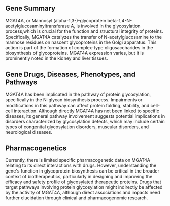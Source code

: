 ## Gene Summary
MGAT4A, or Mannosyl (alpha-1,3-)-glycoprotein beta-1,4-N-acetylglucosaminyltransferase A, is involved in the glycosylation process,which is crucial for the function and structural integrity of proteins. Specifically, MGAT4A catalyzes the transfer of N-acetylglucosamine to the mannose residues on nascent glycoproteins in the Golgi apparatus. This action is part of the formation of complex-type oligosaccharides in the biosynthesis of glycoproteins. MGAT4A expression varies, but it is prominently noted in the kidney and liver tissues.

## Gene Drugs, Diseases, Phenotypes, and Pathways
MGAT4A has been implicated in the pathway of protein glycosylation, specifically in the N-glycan biosynthesis process. Impairments or modifications in this pathway can affect protein folding, stability, and cell-cell interaction. Although directly MGAT4A has not been linked to specific diseases, its general pathway involvement suggests potential implications in disorders characterized by glycosylation defects, which may include certain types of congenital glycosylation disorders, muscular disorders, and neurological diseases.

## Pharmacogenetics
Currently, there is limited specific pharmacogenetic data on MGAT4A relating to its direct interactions with drugs. However, understanding the gene's function in glycoprotein biosynthesis can be critical in the broader context of biotherapeutics, particularly in designing and improving the efficacy and safety profile of glycosylated therapeutic proteins. Drugs that target pathways involving protein glycosylation might indirectly be affected by the activity of MGAT4A, although direct associations and impacts need further elucidation through clinical and pharmacogenomic research.